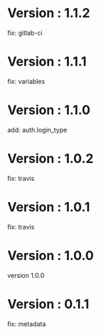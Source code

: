 # Version : 1.1.2

fix: gitlab-ci

# Version : 1.1.1

fix: variables

# Version : 1.1.0

add: auth.login_type

# Version : 1.0.2

fix: travis

# Version : 1.0.1

fix: travis

# Version : 1.0.0

version 1.0.0

# Version : 0.1.1

fix: metadata


